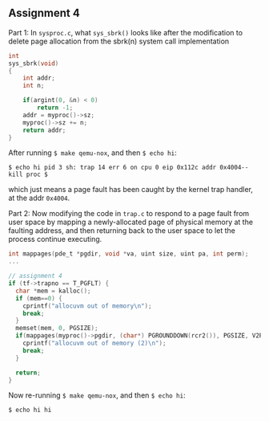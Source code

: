 ## Assignment 4

Part 1:
In `sysproc.c`, what `sys_sbrk()` looks like after the modification to delete page allocation from the sbrk(n) system call implementation 

```c
int
sys_sbrk(void)
{
	int addr;
	int n;

	if(argint(0, &n) < 0)
		return -1;
	addr = myproc()->sz;
	myproc()->sz += n;
	return addr;
} 
```

After running `$ make qemu-nox`, and then `$ echo hi`:

`
$ echo hi
pid 3 sh: trap 14 err 6 on cpu 0 eip 0x112c addr 0x4004--kill proc
$  
`

which just means a page fault has been caught by the kernel trap handler, at the addr `0x4004`.


Part 2:
Now modifying the code in `trap.c` to respond to a page fault from user space by mapping a newly-allocated page of physical memory at the faulting address, and then returning back to the user space to let the process continue executing. 

```c
int mappages(pde_t *pgdir, void *va, uint size, uint pa, int perm);
...

// assignment 4 
if (tf->trapno == T_PGFLT) {
  char *mem = kalloc();
  if (mem==0) {
    cprintf("allocuvm out of memory\n");
    break;
  }
  memset(mem, 0, PGSIZE);
  if(mappages(myproc()->pgdir, (char*) PGROUNDDOWN(rcr2()), PGSIZE, V2P(mem), PTE_W|PTE_U) <     0) {
    cprintf("allocuvm out of memory (2)\n");
    break;
  }

  return;
}
```


Now re-running `$ make qemu-nox`, and then `$ echo hi`:

`
$ echo hi
hi
`

